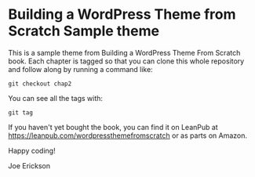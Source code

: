 # Building a WordPress Theme from Scratch Sample theme

This is a sample theme from Building a WordPress Theme From Scratch book. Each chapter is tagged so that you can clone this whole repository and follow along by running a command like:

    git checkout chap2

You can see all the tags with:

    git tag

If you haven't yet bought the book, you can find it on LeanPub at https://leanpub.com/wordpressthemefromscratch or as parts on Amazon.

Happy coding!

Joe Erickson
